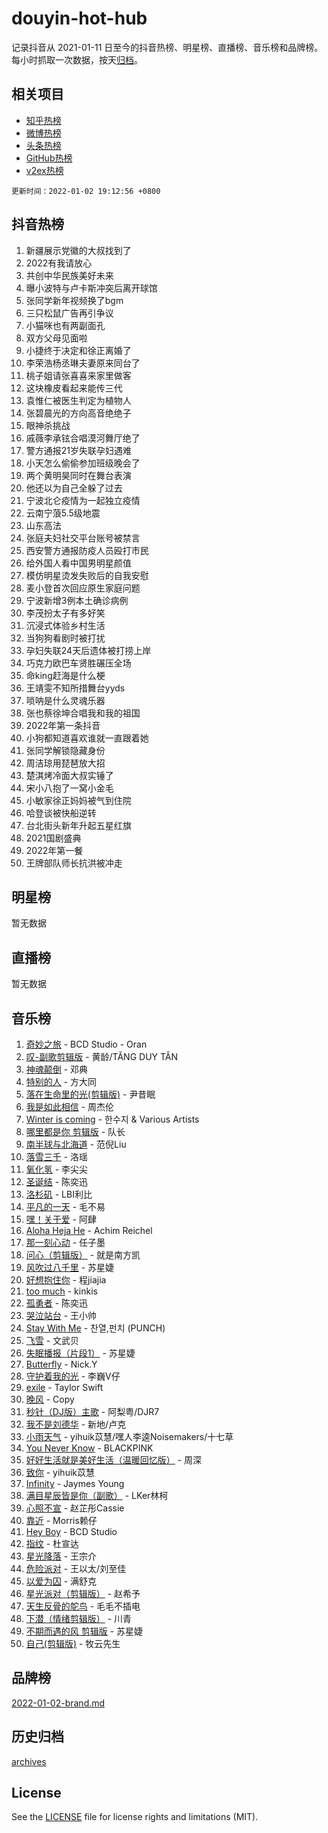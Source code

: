 # douyin-hot-hub

记录抖音从 2021-01-11 日至今的抖音热榜、明星榜、直播榜、音乐榜和品牌榜。每小时抓取一次数据，按天[归档](archives)。

## 相关项目

- [知乎热榜](https://github.com/lonnyzhang423/zhihu-hot-hub)
- [微博热榜](https://github.com/lonnyzhang423/weibo-hot-hub)
- [头条热榜](https://github.com/lonnyzhang423/toutiao-hot-hub)
- [GitHub热榜](https://github.com/lonnyzhang423/github-hot-hub)
- [v2ex热榜](https://github.com/lonnyzhang423/v2ex-hot-hub)


`更新时间：2022-01-02 19:12:56 +0800`

## 抖音热榜

1. 新疆展示党徽的大叔找到了
1. 2022有我请放心
1. 共创中华民族美好未来
1. 曝小波特与卢卡斯冲突后离开球馆
1. 张同学新年视频换了bgm
1. 三只松鼠广告再引争议
1. 小猫咪也有两副面孔
1. 双方父母见面啦
1. 小捷终于决定和徐正离婚了
1. 李荣浩杨丞琳夫妻原来同台了
1. 桃子姐请张喜喜来家里做客
1. 这块橡皮看起来能传三代
1. 袁惟仁被医生判定为植物人
1. 张碧晨光的方向高音绝绝子
1. 眼神杀挑战
1. 戚薇李承铉合唱漠河舞厅绝了
1. 警方通报21岁失联孕妇遇难
1. 小天怎么偷偷参加班级晚会了
1. 两个黄明昊同时在舞台表演
1. 他还以为自己全躲了过去
1. 宁波北仑疫情为一起独立疫情
1. 云南宁蒗5.5级地震
1. 山东高法
1. 张庭夫妇社交平台账号被禁言
1. 西安警方通报防疫人员殴打市民
1. 给外国人看中国男明星颜值
1. 模仿明星烫发失败后的自我安慰
1. 麦小登首次回应原生家庭问题
1. 宁波新增3例本土确诊病例
1. 李茂扮太子有多好笑
1. 沉浸式体验乡村生活
1. 当狗狗看剧时被打扰
1. 孕妇失联24天后遗体被打捞上岸
1. 巧克力欧巴车贤胜碾压全场
1. 命king赶海是什么梗
1. 王靖雯不知所措舞台yyds
1. 唢呐是什么灵魂乐器
1. 张也蔡徐坤合唱我和我的祖国
1. 2022年第一条抖音
1. 小狗都知道喜欢谁就一直跟着她
1. 张同学解锁隐藏身份
1. 周洁琼用琵琶放大招
1. 楚淇烤冷面大叔实锤了
1. 宋小八抱了一窝小金毛
1. 小敏家徐正妈妈被气到住院
1. 哈登谈被快船逆转
1. 台北街头新年升起五星红旗
1. 2021国剧盛典
1. 2022年第一餐
1. 王牌部队师长抗洪被冲走

## 明星榜

暂无数据

## 直播榜

暂无数据

## 音乐榜

1. [奇妙之旅](https://sf6-cdn-tos.douyinstatic.com/obj/tos-cn-ve-2774/9dd5eaf0733d4f53ad984190a3e33c44) - BCD Studio - Oran
1. [叹-副歌剪辑版]() - 黄龄/TĂNG DUY TÂN
1. [神魂颠倒](https://sf3-cdn-tos.douyinstatic.com/obj/tos-cn-ve-2774/35bf9a0f55b140cbad2ef9c9fd1c355a) - 邓典
1. [特别的人]() - 方大同
1. [落在生命里的光(剪辑版)](https://sf6-cdn-tos.douyinstatic.com/obj/tos-cn-ve-2774/6a3ac5299a304a0babc779305d06ec09) - 尹昔眠
1. [我是如此相信]() - 周杰伦
1. [Winter is coming](https://sf6-cdn-tos.douyinstatic.com/obj/tos-cn-ve-2774/0a6c12efb2d84f2ba9a243d4e1eebb4e) - 한수지 & Various Artists
1. [哪里都是你 剪辑版]() - 队长
1. [南半球与北海道](https://sf3-cdn-tos.douyinstatic.com/obj/tos-cn-ve-2774/0d1a6b330cf84ad39b8cf600a2849fbc) - 范倪Liu
1. [落雪三千](https://sf6-cdn-tos.douyinstatic.com/obj/tos-cn-ve-2774/90233f0b94314c268d88f500d486c545) - 洛瑶
1. [氧化氢](https://sf6-cdn-tos.douyinstatic.com/obj/tos-cn-ve-2774/70b685319a304bf1a1c8f904423041bf) - 李尖尖
1. [圣诞结]() - 陈奕迅
1. [洛杉矶](https://sf6-cdn-tos.douyinstatic.com/obj/tos-cn-ve-2774/6a65a749415e47988b83c0968476d343) - LBI利比
1. [平凡的一天]() - 毛不易
1. [嘿！关于爱]() - 阿肆
1. [Aloha Heja He](https://sf6-cdn-tos.douyinstatic.com/obj/tos-cn-ve-2774/59a06c12650341f8b6e82b97c7a20b90) - Achim Reichel
1. [那一刻心动](https://sf6-cdn-tos.douyinstatic.com/obj/tos-cn-ve-2774/4c0ed00133e3439592b4741c72acc6f3) - 任子墨
1. [问心（剪辑版）](https://sf6-cdn-tos.douyinstatic.com/obj/tos-cn-ve-2774/2d8f35de85334f56ae2353f8daef63d2) - 就是南方凯
1. [风吹过八千里](https://sf3-cdn-tos.douyinstatic.com/obj/tos-cn-ve-2774/a1a6ff5c96de4f13890fedc3fd6d4c76) - 苏星婕
1. [好想抱住你]() - 程jiajia
1. [too much](https://sf6-cdn-tos.douyinstatic.com/obj/tos-cn-ve-2774/97313513675f427eaf8b80fc3f5591ea) - kinkis
1. [孤勇者]() - 陈奕迅
1. [哭泣站台]() - 王小帅
1. [Stay With Me](https://sf3-cdn-tos.douyinstatic.com/obj/tos-cn-ve-2774/1cb866d7e1354e5295456b1a4b374b9a) - 찬열,펀치 (PUNCH)
1. [飞雪](https://sf6-cdn-tos.douyinstatic.com/obj/tos-cn-ve-2774/d616d6832d2d48a0a262eec95d672d3a) - 文武贝
1. [失眠播报（片段1）](https://sf6-cdn-tos.douyinstatic.com/obj/tos-cn-ve-2774/93932578d3374d64a903fa2625d51904) - 苏星婕
1. [Butterfly](https://sf6-cdn-tos.douyinstatic.com/obj/tos-cn-ve-2774/6d48dc871f0d4ff497bfe681edcbfabb) - Nick.Y
1. [守护着我的光](https://sf3-cdn-tos.douyinstatic.com/obj/tos-cn-ve-2774/313235b651a84c11a8c9dea19ff24fe3) - 李巍V仔
1. [exile](https://sf3-cdn-tos.douyinstatic.com/obj/tos-cn-ve-2774/77ec4f6b0999429186ada733032d8a0b) - Taylor Swift
1. [晚风](https://sf3-cdn-tos.douyinstatic.com/obj/tos-cn-ve-2774/8df2e08e26ba465797ec7e7a399f9a07) - Copy
1. [秒针（DJ版）主歌](https://sf3-cdn-tos.douyinstatic.com/obj/tos-cn-ve-2774/19fee1960e4a408c9039a80d27e58189) - 阿梨粤/DJR7
1. [我不是刘德华]() - 新地/卢克
1. [小雨天气]() - yihuik苡慧/嘿人李逵Noisemakers/十七草
1. [You Never Know](https://sf6-cdn-tos.douyinstatic.com/obj/tos-cn-ve-2774/93ea07db32c04cdb818583f2df1e50bd) - BLACKPINK
1. [好好生活就是美好生活（温暖回忆版）](https://sf6-cdn-tos.douyinstatic.com/obj/tos-cn-ve-2774/75e84038408f4164ae177fc8a8103e45) - 周深
1. [致你](https://sf3-cdn-tos.douyinstatic.com/obj/tos-cn-ve-2774/954c374ed5f84191b4090574009773cc) - yihuik苡慧
1. [Infinity](https://sf3-cdn-tos.douyinstatic.com/obj/tos-cn-ve-2774/7861e9af59e04a7aa61cb096ab7a5652) - Jaymes Young
1. [满目星辰皆是你（副歌）](https://sf3-cdn-tos.douyinstatic.com/obj/tos-cn-ve-2774/f750c9d3284c45dd99ebf8d39f9dbe68) - LKer林柯
1. [心照不宣](https://sf6-cdn-tos.douyinstatic.com/obj/tos-cn-ve-2774/316711d939d64314bb7f013fd050fb02) - 赵芷彤Cassie
1. [靠近]() - Morris赖仔
1. [Hey Boy](https://sf3-cdn-tos.douyinstatic.com/obj/tos-cn-ve-2774/6a2ce9453d8a45caa5adf53e927b3be2) - BCD Studio
1. [指纹](https://sf6-cdn-tos.douyinstatic.com/obj/tos-cn-ve-2774/3b53eb1e5db241b6849e56104809dd2c) - 杜宣达
1. [星光降落](https://sf3-cdn-tos.douyinstatic.com/obj/tos-cn-ve-2774/69c2c0bdd07941bd875538ac21bdbcd4) - 王宗介
1. [危险派对](https://sf6-cdn-tos.douyinstatic.com/obj/tos-cn-ve-2774/bb2bd3bc2cc34436ba0091273d523e37) - 王以太/刘至佳
1. [以爱为囚]() - 满舒克
1. [星光派对（剪辑版）]() - 赵希予
1. [天生反骨的鸵鸟](https://sf6-cdn-tos.douyinstatic.com/obj/tos-cn-ve-2774/8c50cfa4194140dd822a56be6d664733) - 毛毛不插电
1. [下潜（情绪剪辑版）](https://sf3-cdn-tos.douyinstatic.com/obj/tos-cn-ve-2774/c42530bf0e054f7c8f93b8426e42102d) - 川青
1. [不期而遇的风 剪辑版](https://sf3-cdn-tos.douyinstatic.com/obj/tos-cn-ve-2774/2c9c9f4468e34c4587ea56cadc4f6a4c) - 苏星婕
1. [自己(剪辑版)](https://sf6-cdn-tos.douyinstatic.com/obj/tos-cn-ve-2774/0f656f7d78534d8da2c68d91b1b16357) - 牧云先生

## 品牌榜

[2022-01-02-brand.md](archives/2022-01-02-brand.md)

## 历史归档

[archives](archives)

## License

See the [LICENSE](LICENSE) file for license rights and limitations (MIT).
